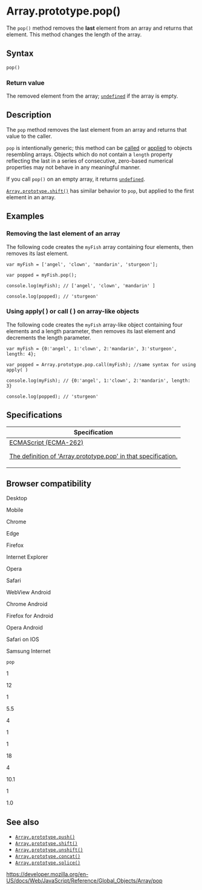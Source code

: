 # Array.prototype.pop()

The `pop()` method removes the **last** element from an array and returns that element. This method changes the length of the array.

## Syntax

    pop()

### Return value

The removed element from the array; [`undefined`](../undefined) if the array is empty.

## Description

The `pop` method removes the last element from an array and returns that value to the caller.

`pop` is intentionally generic; this method can be [called](../function/call) or [applied](../function/apply) to objects resembling arrays. Objects which do not contain a `length` property reflecting the last in a series of consecutive, zero-based numerical properties may not behave in any meaningful manner.

If you call `pop()` on an empty array, it returns [`undefined`](../undefined).

[`Array.prototype.shift()`](shift) has similar behavior to `pop`, but applied to the first element in an array.

## Examples

### Removing the last element of an array

The following code creates the `myFish` array containing four elements, then removes its last element.

    var myFish = ['angel', 'clown', 'mandarin', 'sturgeon'];

    var popped = myFish.pop();

    console.log(myFish); // ['angel', 'clown', 'mandarin' ]

    console.log(popped); // 'sturgeon'

### Using apply( ) or call ( ) on array-like objects

The following code creates the `myFish` array-like object containing four elements and a length parameter, then removes its last element and decrements the length parameter.

    var myFish = {0:'angel', 1:'clown', 2:'mandarin', 3:'sturgeon', length: 4};

    var popped = Array.prototype.pop.call(myFish); //same syntax for using apply( )

    console.log(myFish); // {0:'angel', 1:'clown', 2:'mandarin', length: 3}

    console.log(popped); // 'sturgeon'

## Specifications

<table><thead><tr class="header"><th>Specification</th></tr></thead><tbody><tr class="odd"><td><a href="https://tc39.es/ecma262/#sec-array.prototype.pop">ECMAScript (ECMA-262) 
<br/>


<span class="small">The definition of 'Array.prototype.pop' in that specification.</span></a></td></tr></tbody></table>

## Browser compatibility

Desktop

Mobile

Chrome

Edge

Firefox

Internet Explorer

Opera

Safari

WebView Android

Chrome Android

Firefox for Android

Opera Android

Safari on IOS

Samsung Internet

`pop`

1

12

1

5.5

4

1

1

18

4

10.1

1

1.0

## See also

-   [`Array.prototype.push()`](push)
-   [`Array.prototype.shift()`](shift)
-   [`Array.prototype.unshift()`](unshift)
-   [`Array.prototype.concat()`](concat)
-   [`Array.prototype.splice()`](splice)

<a href="https://developer.mozilla.org/en-US/docs/Web/JavaScript/Reference/Global_Objects/Array/pop" class="_attribution-link">https://developer.mozilla.org/en-US/docs/Web/JavaScript/Reference/Global_Objects/Array/pop</a>
